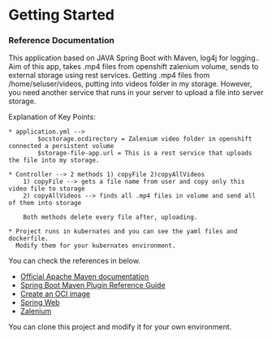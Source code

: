 # Getting Started

### Reference Documentation
This application based on JAVA Spring Boot with Maven, log4j for logging.. 
Aim of this app, takes .mp4 files from openshift zalenium volume, sends to external storage using rest services. 
Getting .mp4 files from /home/seluser/videos, putting into videos folder in my storage.
However, you need another service that runs in your server to upload a file into server storage. 


Explanation of Key Points: 

    * application.yml --> 
            $ocstorage.ocdirectory = Zalenium video folder in openshift connected a persistent volume
            $storage-file-app.url = This is a rest service that uploads the file into my storage.
            
    * Controller --> 2 methods 1) copyFile 2)copyAllVideos
        1) copyFile --> gets a file name from user and copy only this video file to storage
        2) copyAllVideos --> finds all .mp4 files in volume and send all of them into storage
        
        Both methods delete every file after, uploading.
        
    * Project runs in kubernates and you can see the yaml files and dockerfile.
      Modify them for your kubernates environment.

You can check the references in below.
* [Official Apache Maven documentation](https://maven.apache.org/guides/index.html)
* [Spring Boot Maven Plugin Reference Guide](https://docs.spring.io/spring-boot/docs/2.4.0/maven-plugin/reference/html/)
* [Create an OCI image](https://docs.spring.io/spring-boot/docs/2.4.0/maven-plugin/reference/html/#build-image)
* [Spring Web](https://docs.spring.io/spring-boot/docs/2.4.0/reference/htmlsingle/#boot-features-developing-web-applications)
* [Zalenium](https://opensource.zalando.com/zalenium/)


You can clone this project and modify it for your own environment.

